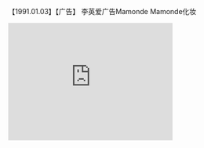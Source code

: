 【1991.01.03】【广告】 李英爱广告Mamonde Mamonde化妆              
<div class="embed-container">
  <iframe
      src="https://video.h5.weibo.cn/1034:4362932255940119/4362932609336922"
      width="335"
      height="240"
      frameborder="0"
      allowfullscreen="">
  </iframe>
</div>

